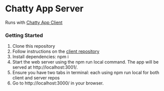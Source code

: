 Chatty App Server
=====================

Runs with [Chatty App Client](https://github.com/julia-rom/chatty-app/ "Client repo")

### Getting Started

1. Clone this repository
2. Follow instructions on the [client repository](https://github.com/julia-rom/chatty-app/ "Client repo")
2. Install dependencies: npm i
3. Start the web server using the npm run local command. The app will be served at http://localhost:3001/.
4. Ensure you have two tabs in terminal: each using npm run local for both client and server repos
5. Go to http://localhost:3000/ in your browser.
